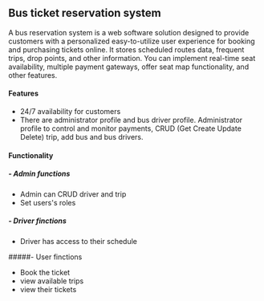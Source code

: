 ## Bus ticket reservation system

A bus reservation system is a web software solution designed to provide customers with a
personalized easy-to-utilize user experience for booking and purchasing tickets online. It
stores scheduled routes data, frequent trips, drop points, and other information. You can
implement real-time seat availability, multiple payment gateways, offer seat map
functionality, and other features.

#### Features
- 24/7 availability for customers
- There are administrator profile and bus driver profile. Administrator profile to control and
  monitor payments, CRUD (Get Create Update Delete) trip, add bus and bus drivers.
  
 
#### Functionality 
##### - Admin functions
- Admin can CRUD driver and trip
- Set users's roles

##### - Driver finctions
- Driver has access to their schedule

#####- User finctions
- Book the ticket
- view available trips
- view their tickets
